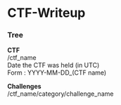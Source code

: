 # CTF-Writeup

### Tree

**CTF** <br>
/ctf_name <br>
Date the CTF was held (in UTC) <br>
Form : YYYY-MM-DD_(CTF name)

**Challenges** <br>
/ctf_name/category/challenge_name
